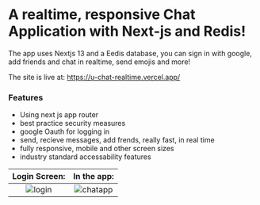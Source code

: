 # A realtime, responsive Chat Application with Next-js and Redis! 

The app uses Nextjs 13 and a Eedis database, you can sign in with google, add friends and chat in realtime, send emojis and more!

The site is live at: https://u-chat-realtime.vercel.app/

### Features

- Using next js app router
- best practice security measures
- google Oauth for logging in
- send, recieve messages, add frends, really fast, in real time
- fully responsive, mobile and other screen sizes
- industry standard accessability features

Login Screen:            | In the app: 
:-------------------------:|:-------------------------:
![login](https://github.com/Milanxam/u-chat/assets/96538473/acab1dd3-30ea-4134-baa6-19a8efab5fc5)  | ![chatapp](https://github.com/Milanxam/u-chat/assets/96538473/80297c8d-6f7f-4c1d-ac73-ef1fe36a57d7)
